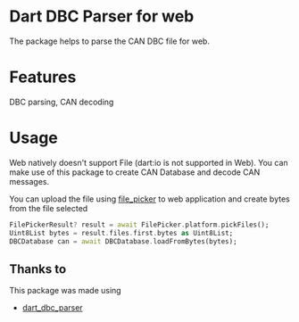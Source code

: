 # Dart DBC Parser for web

The package helps to parse the CAN DBC file for web.

# Features

DBC parsing, CAN decoding

# Usage

Web natively doesn't support File (dart:io is not supported in Web). You can make use of this package to create CAN Database and decode CAN messages.

You can upload the file using [file_picker](https://pub.dev/packages/file_picker) to web application and create bytes from the file selected

```dart
FilePickerResult? result = await FilePicker.platform.pickFiles();
Uint8List bytes = result.files.first.bytes as Uint8List;
DBCDatabase can = await DBCDatabase.loadFromBytes(bytes);
```


## Thanks to

This package was made using

- [dart_dbc_parser](https://pub.dev/packages/dart_dbc_parser)
